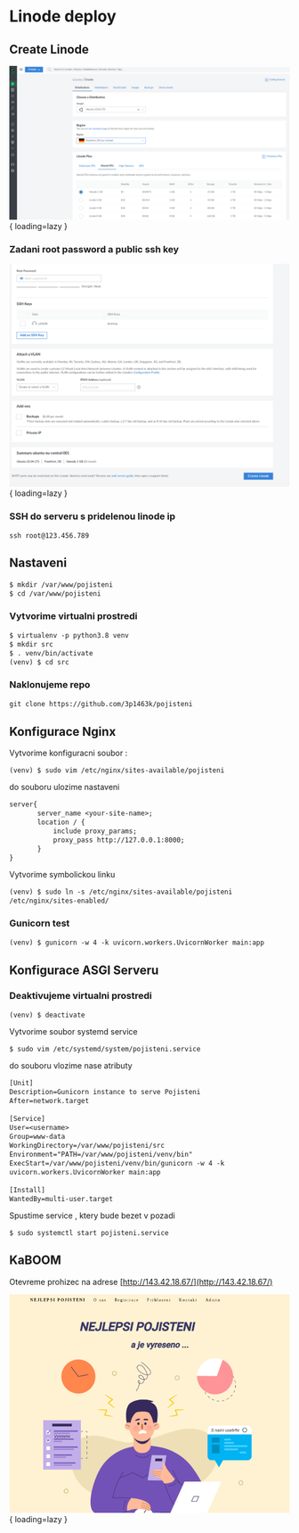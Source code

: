 # Linode deploy


## Create Linode

![Linode](img/lin1.png){ loading=lazy }

### Zadani root password a public ssh key
![Linode](img/lin2.png){ loading=lazy }


### SSH do serveru s pridelenou linode ip
```
ssh root@123.456.789
```


## Nastaveni
```
$ mkdir /var/www/pojisteni
$ cd /var/www/pojisteni
```

### Vytvorime virtualni prostredi
```
$ virtualenv -p python3.8 venv
$ mkdir src
$ . venv/bin/activate
(venv) $ cd src
```

### Naklonujeme repo
```
git clone https://github.com/3p1463k/pojisteni
```

## Konfigurace Nginx

Vytvorime konfiguracni soubor :
```
(venv) $ sudo vim /etc/nginx/sites-available/pojisteni
```
do souboru ulozime nastaveni
```
server{
       server_name <your-site-name>;
       location / {
           include proxy_params;
           proxy_pass http://127.0.0.1:8000;
       }
}
```
Vytvorime symbolickou linku
```
(venv) $ sudo ln -s /etc/nginx/sites-available/pojisteni /etc/nginx/sites-enabled/
```

### Gunicorn test
```
(venv) $ gunicorn -w 4 -k uvicorn.workers.UvicornWorker main:app
```
## Konfigurace ASGI Serveru

### Deaktivujeme virtualni prostredi
```
(venv) $ deactivate
```
Vytvorime soubor systemd service
```
$ sudo vim /etc/systemd/system/pojisteni.service
```
do souboru vlozime nase atributy
```
[Unit]
Description=Gunicorn instance to serve Pojisteni
After=network.target

[Service]
User=<username>
Group=www-data
WorkingDirectory=/var/www/pojisteni/src
Environment="PATH=/var/www/pojisteni/venv/bin"
ExecStart=/var/www/pojisteni/venv/bin/gunicorn -w 4 -k uvicorn.workers.UvicornWorker main:app

[Install]
WantedBy=multi-user.target
```
Spustime service , ktery bude bezet v pozadi
```
$ sudo systemctl start pojisteni.service
```

## KaBOOM
Otevreme prohizec na adrese [http://143.42.18.67/](http://143.42.18.67/)

![APIs](img/web1.png){ loading=lazy }

